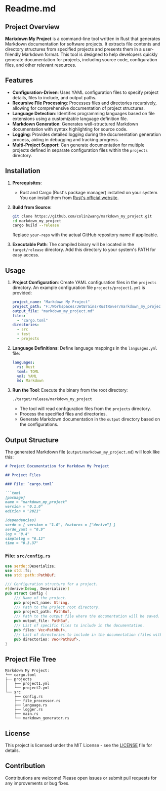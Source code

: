 # Readme.md

## Project Overview

**Markdown My Project** is a command-line tool written in Rust that generates Markdown documentation for software projects. It extracts file contents and directory structures from specified projects and presents them in a user-friendly Markdown format. This tool is designed to help developers quickly generate documentation for projects, including source code, configuration files, and other relevant resources.

## Features

- **Configuration-Driven**: Uses YAML configuration files to specify project details, files to include, and output paths.
- **Recursive File Processing**: Processes files and directories recursively, allowing for comprehensive documentation of project structures.
- **Language Detection**: Identifies programming languages based on file extensions using a customizable language definition file.
- **Markdown Generation**: Generates well-structured Markdown documentation with syntax highlighting for source code.
- **Logging**: Provides detailed logging during the documentation generation process, aiding in debugging and tracking progress.
- **Multi-Project Support**: Can generate documentation for multiple projects defined in separate configuration files within the `projects` directory.

## Installation

1. **Prerequisites**:
    - Rust and Cargo (Rust's package manager) installed on your system. You can install them from [Rust's official website](https://www.rust-lang.org/tools/install).

2. **Build from Source**:
   ```bash
   git clone https://github.com/colin2wang/markdown_my_project.git
   cd markdown_my_project
   cargo build --release
   ```
   Replace `your-repo` with the actual GitHub repository name if applicable.

3. **Executable Path**:
   The compiled binary will be located in the `target/release` directory. Add this directory to your system's PATH for easy access.

## Usage

1. **Project Configuration**:
   Create YAML configuration files in the `projects` directory. An example configuration file `projects/project1.yml` is provided:
   ```yaml
   project_name: "Markdown My Project"
   project_path: "F:/Workspaces/JetBrains/RustRover/markdown_my_project"
   output_file: "markdown_my_project.md"
   files:
     - "cargo.toml"
   directories:
     - src
     - test
     - projects
   ```

2. **Language Definitions**:
   Define language mappings in the `languages.yml` file:
   ```yaml
   languages:
     rs: Rust
     toml: TOML
     yml: YAML
     md: Markdown
   ```

3. **Run the Tool**:
   Execute the binary from the root directory:
   ```bash
   ./target/release/markdown_my_project
   ```
    - The tool will read configuration files from the `projects` directory.
    - Process the specified files and directories.
    - Generate Markdown documentation in the `output` directory based on the configurations.

## Output Structure

The generated Markdown file (`output/markdown_my_project.md`) will look like this:

```markdown
# Project Documentation for Markdown My Project

## Project Files

### File: `cargo.toml`

```toml
[package]
name = "markdown_my_project"
version = "0.1.0"
edition = "2021"

[dependencies]
serde = { version = "1.0", features = ["derive"] }
serde_yaml = "0.9"
log = "0.4"
simplelog = "0.12"
time = "0.3.37"
```

### File: `src/config.rs`

```rust
use serde::Deserialize;
use std::fs;
use std::path::PathBuf;

/// Configuration structure for a project.
#[derive(Debug, Deserialize)]
pub struct Config {
    /// Name of the project.
    pub project_name: String,
    /// Path to the project root directory.
    pub project_path: PathBuf,
    /// Path to the output file where the documentation will be saved.
    pub output_file: PathBuf,
    /// List of specific files to include in the documentation.
    pub files: Vec<PathBuf>,
    /// List of directories to include in the documentation (files within these directories will be processed recursively).
    pub directories: Vec<PathBuf>,
}
```

## Project File Tree

```
Markdown My Project:
└── cargo.toml
├── projects
│   ├── project1.yml
│   └── project2.yml
└── src
    ├── config.rs
    ├── file_processor.rs
    ├── language.rs
    ├── logger.rs
    ├── main.rs
    └── markdown_generator.rs
```

## License

This project is licensed under the MIT License - see the [LICENSE](LICENSE) file for details.

## Contribution

Contributions are welcome! Please open issues or submit pull requests for any improvements or bug fixes.